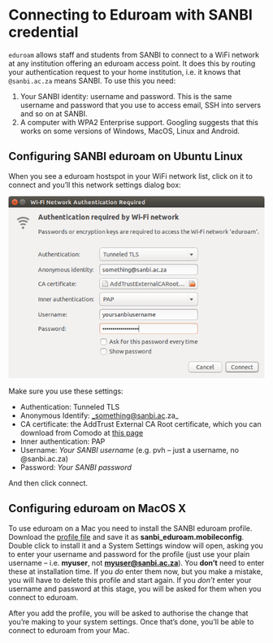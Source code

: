 # Connecting to Eduroam with SANBI credential

`eduroam` allows staff and students from SANBI to connect to a WiFi network at any institution offering an eduroam access point. It does this by routing your authentication request to your home institution, i.e. it knows that `@sanbi.ac.za` means SANBI. To use this you need:

1. Your SANBI identity: username and password. This is the same username and password that you use to access email, SSH into servers and so on at SANBI.
2. A computer with WPA2 Enterprise support. Googling suggests that this works on some versions of Windows, MacOS, Linux and Android.

## Configuring SANBI eduroam on Ubuntu Linux

When you see a eduroam hostspot in your WiFi network list, click on it to connect and you’ll this network settings dialog box:

![alt text](_media/eduroam_linux.png "Eduroam prompt for Ubuntu Linux")

Make sure you use these settings:

- Authentication: Tunneled TLS
- Anonymous Identify: _something@sanbi.ac.za_
- CA certificate: the AddTrust External CA Root certificate, which you can download from Comodo at [this page](https://support.comodo.com/index.php?/comodo/Knowledgebase/Article/View/917/91/)
- Inner authentication: PAP
- Username: _Your SANBI username_ (e.g. pvh – just a username, no @sanbi.ac.za)
- Password: _Your SANBI password_

And then click connect.

## Configuring eduroam on MacOS X

To use eduroam on a Mac you need to install the SANBI eduroam profile. Download the [profile file](http://docs.wp.sanbi.ac.za/?attachment_id=45) and save it as **sanbi_eduroam.mobileconfig**. Double click to install it and a System Settings window will open, asking you to enter your username and password for the profile (just use your plain username – i.e. **myuser**, not **myuser@sanbi.ac.za**). You **don’t** need to enter these at installation time. If you _do_ enter them now, but you make a mistake, you will have to delete this profile and start again. If you _don’t_ enter your username and password at this stage, you will be asked for them when you connect to eduroam.

After you add the profile, you will be asked to authorise the change that you’re making to your system settings. Once that’s done, you’ll be able to connect to eduroam from your Mac.